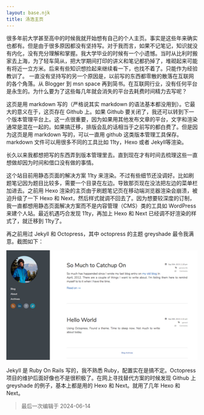 ```yaml
---
layout: base.njk
title: 汤浩主页
---
```


很多年前大学甚至高中的时候我就开始想有自己的个人主页。事实是这些年来确实也都有。但是由于很多原因都没有坚持写。对于我而言，如果不记笔记，知识就没有内化，没有充分理解和掌握。我大学毕业的时候有一个小遗憾。当时从比利时搬家去上海，为了轻车简从，把大学期间打印的讲义和笔记都扔掉了，堆砌起来可能有将近一立方米。后来有些知识想捡起来继续看一下，也找不着了。只能作为经验教训了。
一直没有坚持写的另一个原因是，以前写的东西都零散的散落在互联网的各个角落。从 Blogger 到 msn space 再到简书。在互联网行业，没有任何平台是永生的。为什么要为了这些每几年就会消失的平台去耗费时间精力去写呢？

这页是用 markdown 写的（严格说其实 markdown 的语法基本都没用到）。它最大的意义在于，这页存在 Github 上。如果  Github 要关闭了，我还可以转到下一个版本管理平台上。这一点很重要，因为如果用其他发布文章的平台，文字和渲染通常是混在一起的。如果搞迁移，排版会乱的话相当于之前写的都白费了。但是因为这页是用 markdown 写的，可以一直用 github 这类版本管理工具保存。markdown 文件可以用很多不同的工具比如 11ty，Hexo 或者 Jekyll等渲染。

长久以来我都想把写的东西弄到版本管理里去。直到现在才有时间去梳理这些一直想做却因为时间和借口没有做的事情。

这个站目前用静态页面的解决方案 11ty 来渲染。不过有些细节还没调好。比如刷题笔记因为题目比较多，需要一个目录在左边。导致那页现在没法把左边的菜单栏加进去。之前用 Hexo 渲染的主页由于刷题笔记页在移动端浏览器渲染会崩溃，被迫升级了一下 Hexo 和 Next，然后样式就调不回去了。因为想要较深度的订制，我一直都想用静态页面解决方案而不是内容管理（CMS）类的工具如 WordPress 来建个人站。最近机遇巧合发现 11ty，再加上 Hexo 和 Next 已经调不好渲染的样式了，就迁移到 11ty了。

再之前用过 Jekyll 和 Octopress，其中 octopress 的主题 greyshade 最令我满意。截图如下：

<img src="/assets/images/jekyll-octopress.jpg" alt="用Jekyll时候的截屏" class="responsive-image">

Jekyll 是 Ruby On Rails 写的，我不熟悉 Ruby，配置实在是搞不定。Octopress 项目的维护后面好像也不是很积极了。在网上寻找替代方案的时候发现 Github 上 greyshade 的例子，基本上都是用的 Hexo 和 Next。就用了几年 Hexo 和 Next。

> 最后一次编辑于 2024-06-14